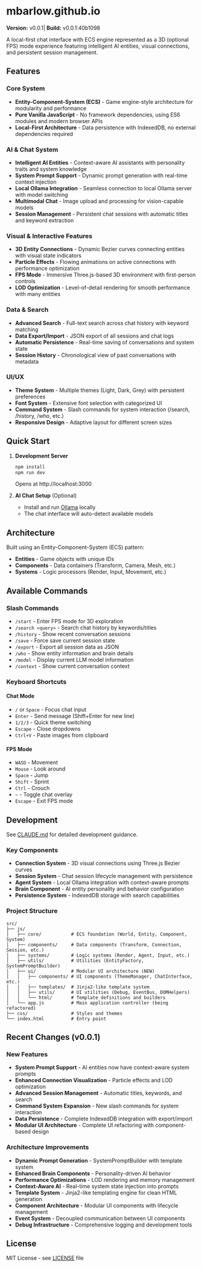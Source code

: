 # mbarlow.github.io

**Version:** v0.0.1| **Build:** v0.0.1:40b1098

A local-first chat interface with ECS engine represented as a 3D (optional FPS) mode experience featuring intelligent AI entities, visual connections, and persistent session management.

## Features

### Core System
- **Entity-Component-System (ECS)** - Game engine-style architecture for modularity and performance
- **Pure Vanilla JavaScript** - No framework dependencies, using ES6 modules and modern browser APIs
- **Local-First Architecture** - Data persistence with IndexedDB, no external dependencies required

### AI & Chat System  
- **Intelligent AI Entities** - Context-aware AI assistants with personality traits and system knowledge
- **System Prompt Support** - Dynamic prompt generation with real-time context injection
- **Local Ollama Integration** - Seamless connection to local Ollama server with model switching
- **Multimodal Chat** - Image upload and processing for vision-capable models
- **Session Management** - Persistent chat sessions with automatic titles and keyword extraction

### Visual & Interactive Features
- **3D Entity Connections** - Dynamic Bezier curves connecting entities with visual state indicators
- **Particle Effects** - Flowing animations on active connections with performance optimization
- **FPS Mode** - Immersive Three.js-based 3D environment with first-person controls
- **LOD Optimization** - Level-of-detail rendering for smooth performance with many entities

### Data & Search
- **Advanced Search** - Full-text search across chat history with keyword matching
- **Data Export/Import** - JSON export of all sessions and chat logs
- **Automatic Persistence** - Real-time saving of conversations and system state
- **Session History** - Chronological view of past conversations with metadata

### UI/UX
- **Theme System** - Multiple themes (Light, Dark, Grey) with persistent preferences  
- **Font System** - Extensive font selection with categorized UI
- **Command System** - Slash commands for system interaction (/search, /history, /who, etc.)
- **Responsive Design** - Adaptive layout for different screen sizes

## Quick Start

1. **Development Server**
   ```bash
   npm install
   npm run dev
   ```
   Opens at http://localhost:3000

2. **AI Chat Setup** (Optional)
   - Install and run [Ollama](https://ollama.ai) locally
   - The chat interface will auto-detect available models

## Architecture

Built using an Entity-Component-System (ECS) pattern:
- **Entities** - Game objects with unique IDs
- **Components** - Data containers (Transform, Camera, Mesh, etc.)
- **Systems** - Logic processors (Render, Input, Movement, etc.)

## Available Commands

### Slash Commands
- `/start` - Enter FPS mode for 3D exploration
- `/search <query>` - Search chat history by keywords/titles  
- `/history` - Show recent conversation sessions
- `/save` - Force save current session state
- `/export` - Export all session data as JSON
- `/who` - Show entity information and brain details
- `/model` - Display current LLM model information
- `/context` - Show current conversation context

### Keyboard Shortcuts

#### Chat Mode
- `/` or `Space` - Focus chat input
- `Enter` - Send message (Shift+Enter for new line)
- `1/2/3` - Quick theme switching
- `Escape` - Close dropdowns
- `Ctrl+V` - Paste images from clipboard

#### FPS Mode  
- `WASD` - Movement
- `Mouse` - Look around
- `Space` - Jump
- `Shift` - Sprint
- `Ctrl` - Crouch
- `~` - Toggle chat overlay
- `Escape` - Exit FPS mode

## Development

See [CLAUDE.md](CLAUDE.md) for detailed development guidance.

### Key Components

- **Connection System** - 3D visual connections using Three.js Bezier curves
- **Session System** - Chat session lifecycle management with persistence
- **Agent System** - Local Ollama integration with context-aware prompts
- **Brain Component** - AI entity personality and behavior configuration
- **Persistence System** - IndexedDB storage with search capabilities

### Project Structure

```
src/
├── js/
│   ├── core/           # ECS foundation (World, Entity, Component, System)
│   ├── components/     # Data components (Transform, Connection, Session, etc.)
│   ├── systems/        # Logic systems (Render, Agent, Input, etc.)
│   ├── utils/          # Utilities (EntityFactory, SystemPromptBuilder)
│   ├── ui/             # Modular UI architecture (NEW)
│   │   ├── components/ # UI components (ThemeManager, ChatInterface, etc.)
│   │   ├── templates/  # Jinja2-like template system
│   │   ├── utils/      # UI utilities (Debug, EventBus, DOMHelpers)
│   │   └── html/       # Template definitions and builders
│   └── app.js          # Main application controller (being refactored)
├── css/                # Styles and themes
└── index.html          # Entry point
```

## Recent Changes (v0.0.1)

### New Features
- **System Prompt Support** - AI entities now have context-aware system prompts
- **Enhanced Connection Visualization** - Particle effects and LOD optimization
- **Advanced Session Management** - Automatic titles, keywords, and search
- **Command System Expansion** - New slash commands for system interaction
- **Data Persistence** - Complete IndexedDB integration with export/import
- **Modular UI Architecture** - Complete UI refactoring with component-based design

### Architecture Improvements
- **Dynamic Prompt Generation** - SystemPromptBuilder with template system
- **Enhanced Brain Components** - Personality-driven AI behavior
- **Performance Optimizations** - LOD rendering and memory management
- **Context-Aware AI** - Real-time system state injection into prompts
- **Template System** - Jinja2-like templating engine for clean HTML generation
- **Component Architecture** - Modular UI components with lifecycle management
- **Event System** - Decoupled communication between UI components
- **Debug Infrastructure** - Comprehensive logging and development tools

## License

MIT License - see [LICENSE](LICENSE) file
